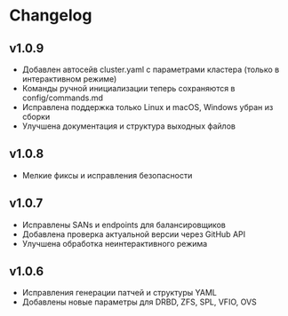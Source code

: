 # Changelog

## v1.0.9
- Добавлен автосейв cluster.yaml с параметрами кластера (только в интерактивном режиме)
- Команды ручной инициализации теперь сохраняются в config/commands.md
- Исправлена поддержка только Linux и macOS, Windows убран из сборки
- Улучшена документация и структура выходных файлов

## v1.0.8
- Мелкие фиксы и исправления безопасности

## v1.0.7
- Исправлены SANs и endpoints для балансировщиков
- Добавлена проверка актуальной версии через GitHub API
- Улучшена обработка неинтерактивного режима

## v1.0.6
- Исправления генерации патчей и структуры YAML
- Добавлены новые параметры для DRBD, ZFS, SPL, VFIO, OVS
